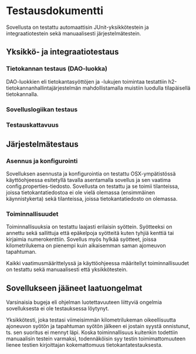 # Testausdokumentti
Sovellusta on testattu automaattisin JUnit-yksikkötestein ja integraatiotestein sekä manuaalisesti järjestelmätestein.

## Yksikkö- ja integraatiotestaus

### Tietokannan testaus (DAO-luokka)
DAO-luokkien eli tietokantasyöttöjen ja -lukujen toimintaa testattiin h2-tietokannanhallintajärjestelmän mahdollistamalla muistiin 
luodulla tilapäisellä tietokannalla.

### Sovelluslogiikan testaus


### Testauskattavuus

## Järjestelmätestaus

### Asennus ja konfigurointi
Sovelluksen asennusta ja konfigurointia on testattu OSX-ympätistössä käyttöohjeessa esitetyllä tavalla asentamalla sovellus ja sen 
vaatima config.properties-tiedosto. Sovellusta on testattu ja se toimii tilanteissa, joissa tietokantatiedostoa ei ole vielä olemassa
(ensimmäinen käynnistykerta) sekä tilanteissa, joissa tietokantatiedosto on olemassa.

### Toiminnallisuudet
Toiminnallisuuksia on testattu laajasti erilaisin syöttein. Syötteeksi on annettu sekä sallittuja että epäkelpoja syötteitä
kuten tyhjiä kenttiä tai kirjaimia numerokenttiin. Sovellus myös hylkää syötteet, joissa kilometrilukema on pienempi kuin aikaisemman
saman ajomeuvon tapahtuman.

Kaikki vaatimusmäärittelyssä ja käyttöohjeessa määritellyt toiminnallisuudet on testattu sekä manuaalisesti että yksikkötestein.

## Sovellukseen jääneet laatuongelmat

Varsinaisia bugeja eli ohjelman luotettavuuteen liittyviä ongelmia sovelluksesta ei ole testauksessa löytynyt.

Yksikkötesti, joka testasi viimeisimmän kilometrilukeman oikeellisuutta ajoneuvon syötön ja tapahtuman syötön jälkeen ei jostain syystä
onnistunut, ts. sen suoritus ei mennyt läpi. Koska toiminnallisuus kuitenkin todettiin manuaalisin testein varmaksi, todennäköisin syy testin 
toimimattomuuteen lienee testien kirjoittajan kokemattomuus tietokantatestauksesta.


